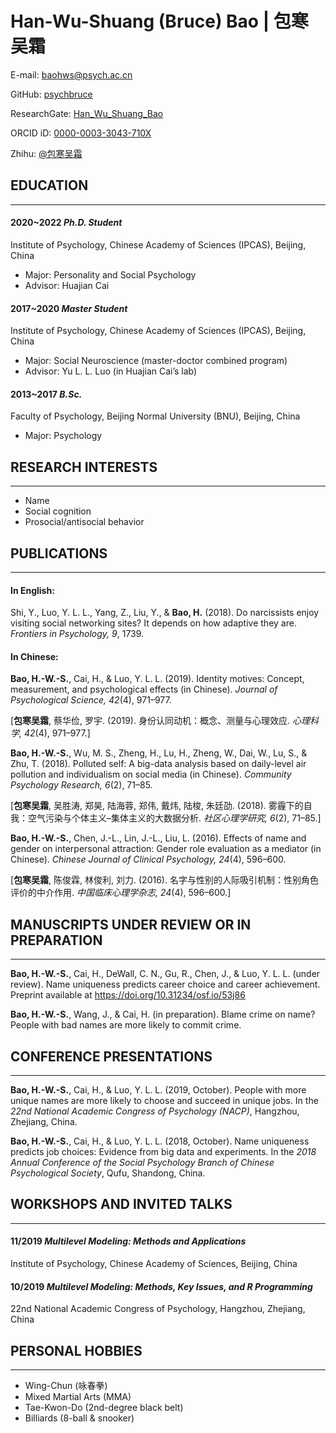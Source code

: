 # Han-Wu-Shuang (Bruce) Bao | 包寒吴霜

E-mail: [baohws@psych.ac.cn](mailto:baohws@psych.ac.cn)

GitHub: [psychbruce](https://github.com/psychbruce)

ResearchGate: [Han_Wu_Shuang_Bao](https://www.researchgate.net/profile/Han_Wu_Shuang_Bao)

ORCID iD: [0000-0003-3043-710X](https://orcid.org/0000-0003-3043-710X)

Zhihu: [@包寒吴霜](https://www.zhihu.com/people/psychbruce/)


## EDUCATION

---

#### 2020~2022 **_Ph.D. Student_**

Institute of Psychology, Chinese Academy of Sciences (IPCAS), Beijing, China

- Major: Personality and Social Psychology
- Advisor: Huajian Cai

#### 2017~2020 **_Master Student_**

Institute of Psychology, Chinese Academy of Sciences (IPCAS), Beijing, China

- Major: Social Neuroscience (master-doctor combined program)
- Advisor: Yu L. L. Luo (in Huajian Cai’s lab)

#### 2013~2017 **_B.Sc._**

Faculty of Psychology, Beijing Normal University (BNU), Beijing, China

- Major: Psychology


## RESEARCH INTERESTS

---

- Name
- Social cognition
- Prosocial/antisocial behavior


## PUBLICATIONS

---

#### In English:

Shi, Y., Luo, Y. L. L., Yang, Z., Liu, Y., & **Bao, H.** (2018). Do narcissists enjoy visiting social networking sites? It depends on how adaptive they are. *Frontiers in Psychology, 9*, 1739.

#### In Chinese:

**Bao, H.-W.-S.**, Cai, H., & Luo, Y. L. L. (2019). Identity motives: Concept, measurement, and psychological effects (in Chinese). *Journal of Psychological Science, 42*(4), 971–977.

[**包寒吴霜**, 蔡华俭, 罗宇. (2019). 身份认同动机：概念、测量与心理效应. *心理科学, 42*(4), 971–977.]

**Bao, H.-W.-S.**, Wu, M. S., Zheng, H., Lu, H., Zheng, W., Dai, W., Lu, S., & Zhu, T. (2018). Polluted self: A big-data analysis based on daily-level air pollution and individualism on social media (in Chinese). *Community Psychology Research, 6*(2), 71–85.

[**包寒吴霜**, 吴胜涛, 郑昊, 陆海蓉, 郑伟, 戴炜, 陆梭, 朱廷劭. (2018). 雾霾下的自我：空气污染与个体主义–集体主义的大数据分析. *社区心理学研究, 6*(2), 71–85.]

**Bao, H.-W.-S.**, Chen, J.-L., Lin, J.-L., Liu, L. (2016). Effects of name and gender on interpersonal attraction: Gender role evaluation as a mediator (in Chinese). *Chinese Journal of Clinical Psychology, 24*(4), 596–600.

[**包寒吴霜**, 陈俊霖, 林俊利, 刘力. (2016). 名字与性别的人际吸引机制：性别角色评价的中介作用. *中国临床心理学杂志, 24*(4), 596–600.]


## MANUSCRIPTS UNDER REVIEW OR IN PREPARATION

---

**Bao, H.-W.-S.**, Cai, H., DeWall, C. N., Gu, R., Chen, J., & Luo, Y. L. L. (under review). Name uniqueness predicts career choice and career achievement. Preprint available at https://doi.org/10.31234/osf.io/53j86

**Bao, H.-W.-S.**, Wang, J., & Cai, H. (in preparation). Blame crime on name? People with bad names are more likely to commit crime.


## CONFERENCE PRESENTATIONS

---

**Bao, H.-W.-S.**, Cai, H., & Luo, Y. L. L. (2019, October). People with more unique names are more likely to choose and succeed in unique jobs. In the *22nd National Academic Congress of Psychology (NACP)*, Hangzhou, Zhejiang, China.

**Bao, H.-W.-S.**, Cai, H., & Luo, Y. L. L. (2018, October). Name uniqueness predicts job choices: Evidence from big data and experiments. In the *2018 Annual Conference of the Social Psychology Branch of Chinese Psychological Society*, Qufu, Shandong, China.


## WORKSHOPS AND INVITED TALKS

---

#### 11/2019 **_Multilevel Modeling: Methods and Applications_**

Institute of Psychology, Chinese Academy of Sciences, Beijing, China

#### 10/2019 **_Multilevel Modeling: Methods, Key Issues, and R Programming_**

22nd National Academic Congress of Psychology, Hangzhou, Zhejiang, China


## PERSONAL HOBBIES

---

- Wing-Chun (咏春拳)
- Mixed Martial Arts (MMA)
- Tae-Kwon-Do (2nd-degree black belt)
- Billiards (8-ball & snooker)



